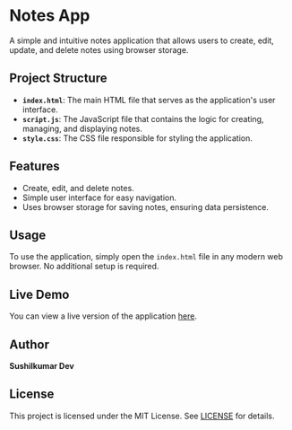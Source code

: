 # Notes App

A simple and intuitive notes application that allows users to create, edit, update, and delete notes using browser storage.

## Project Structure

- **`index.html`**: The main HTML file that serves as the application's user interface.
- **`script.js`**: The JavaScript file that contains the logic for creating, managing, and displaying notes.
- **`style.css`**: The CSS file responsible for styling the application.

## Features

- Create, edit, and delete notes.
- Simple user interface for easy navigation.
- Uses browser storage for saving notes, ensuring data persistence.

## Usage

To use the application, simply open the `index.html` file in any modern web browser. No additional setup is required.

## Live Demo

You can view a live version of the application [here](https://sushilkumardev.github.io/Notes-App/).

## Author

**Sushilkumar Dev**

## License

This project is licensed under the MIT License. See [LICENSE](LICENSE) for details.
